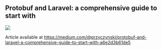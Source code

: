 ## Protobuf and Laravel: a comprehensive guide to start with

<img src="https://miro.medium.com/v2/resize:fit:720/format:webp/1*XNY-xuoOJv_950iFY2S8_A.jpeg">

Article available at https://medium.com/@przyczynski/protobuf-and-laravel-a-comprehensive-guide-to-start-with-a6e2d3b61de5
